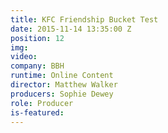 ```yaml
---
title: KFC Friendship Bucket Test
date: 2015-11-14 13:35:00 Z
position: 12
img: 
video: 
company: BBH
runtime: Online Content
director: Matthew Walker
producers: Sophie Dewey
role: Producer
is-featured: 
---
```


